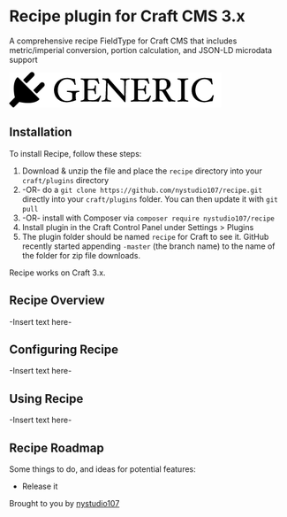 # Recipe plugin for Craft CMS 3.x

A comprehensive recipe FieldType for Craft CMS that includes metric/imperial conversion, portion calculation, and JSON-LD microdata support

![Screenshot](resources/img/plugin-logo.png)

## Installation

To install Recipe, follow these steps:

1. Download & unzip the file and place the `recipe` directory into your `craft/plugins` directory
2.  -OR- do a `git clone https://github.com/nystudio107/recipe.git` directly into your `craft/plugins` folder.  You can then update it with `git pull`
3.  -OR- install with Composer via `composer require nystudio107/recipe`
4. Install plugin in the Craft Control Panel under Settings > Plugins
5. The plugin folder should be named `recipe` for Craft to see it.  GitHub recently started appending `-master` (the branch name) to the name of the folder for zip file downloads.

Recipe works on Craft 3.x.

## Recipe Overview

-Insert text here-

## Configuring Recipe

-Insert text here-

## Using Recipe

-Insert text here-

## Recipe Roadmap

Some things to do, and ideas for potential features:

* Release it

Brought to you by [nystudio107](https://nystudio107.com)
